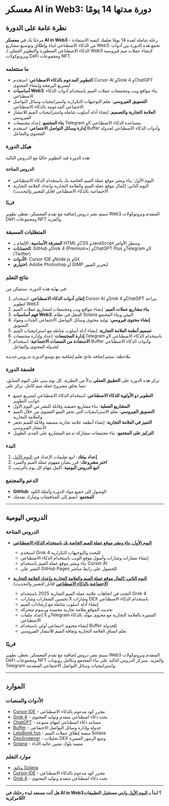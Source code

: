 # معسكر AI in Web3: دورة مدتها 14 يومًا

## نظرة عامة على الدورة

مرحبًا بك في **معسكر AI in Web3** - رحلة شاملة لمدة 14 يومًا تعلمك كيفية الاستفادة من الذكاء الاصطناعي لبناء وإطلاق وتوسيع مشاريع Web3. تجمع هذه الدورة بين أدوات الذكاء الاصطناعي المتطورة والتطوير العملي لـ Web3 لإنشاء عملات ميم فيروسية وبروتوكولات DeFi ومجموعات NFT.

### ما ستتعلمه

- **التطوير المدعوم بالذكاء الاصطناعي**: استخدم Cursor AI وGrok 4 وChatGPT لتسريع البرمجة وإنشاء المحتوى
- **أساسيات Web3**: بناء مواقع ويب ومجتمعات عملات الميم باستخدام أدوات الذكاء الاصطناعي
- **التسويق الفيروسي**: تعلم التوجيهات التكرارية واستراتيجيات وسائل التواصل الاجتماعي المدعومة بالذكاء الاصطناعي
- **العلامة التجارية والتصميم**: إنشاء أدلة أسلوب شاملة واستراتيجيات الميم للانتشار الفيروسي
- **بناء المجتمع**: إعداد مجتمعات Telegram وX بمساعدة الذكاء الاصطناعي
- **إدارة وسائل التواصل الاجتماعي**: استخدم Buffer وأدوات الذكاء الاصطناعي لجدولة المحتوى والتفاعل

### هيكل الدورة

هذه الدورة قيد التطوير حاليًا مع الدروس التالية:

#### **الدروس المتاحة**
- اليوم الأول: بناء ونشر موقع عملة الميم الخاصة بك باستخدام الذكاء الاصطناعي
- اليوم الثاني: إكمال موقع عملة الميم والعلامة التجارية وإعداد العلامة التجارية الاجتماعية بالذكاء الاصطناعي *(قابل للتغيير والتحديث)*

#### **قريبًا**
سيتم نشر دروس إضافية مع تقدم المعسكر، تغطي تطوير Web3 المتقدم وبروتوكولات DeFi ومجموعات NFT والمزيد.

### المتطلبات المسبقة

- **المعرفة الأساسية**: الإلمام بـ HTML وCSS وJavaScript وسطر الأوامر
- **الحسابات**: GitHub وGrok 4 (Premium+) وChatGPT Plus وTelegram وX (Twitter)
- **الأدوات**: Cursor IDE وNode.js وGit
- **اختياري**: Adobe Photoshop أو GIMP لتحرير الصور

### نتائج التعلم

في نهاية هذه الدورة، ستتمكن من:

1. **إتقان أدوات الذكاء الاصطناعي**: استخدام Cursor AI وGrok 4 وChatGPT ببراعة لتطوير Web3
2. **بناء مشاريع عملات الميم**: إنشاء مواقع ويب ومجتمعات لمشاريع عملات الميم
3. **فهم أساسيات Web3**: التنقل في نظام Solana البيئي وبناء المجتمع
4. **إنشاء محتوى فيروسي**: توليد محتوى وسائل التواصل الاجتماعي الجذاب ومواد التسويق
5. **تصميم أنظمة العلامة التجارية**: إنشاء أدلة أسلوب شاملة مع استراتيجيات الميم
6. **إدارة المجتمعات**: إعداد وإدارة مجتمعات Telegram وX باستخدام الذكاء الاصطناعي
7. **الاستفادة من المنصات الاجتماعية**: استخدام Buffer وأدوات الذكاء الاصطناعي لجدولة المحتوى والتفاعل

*ملاحظة: ستتم إضافة نتائج تعلم إضافية مع توسع الدورة بدروس جديدة*

### فلسفة الدورة

تركز هذه الدورة على **التطبيق العملي** بدلاً من النظرية. كل يوم يبني على اليوم السابق، مما يخلق مشروع عملة ميم كامل. نركز على:

- **التطوير ذو الأولوية للذكاء الاصطناعي**: استخدام الذكاء الاصطناعي لتسريع جميع جوانب التطوير
- **المشاريع العملية**: بناء مشاريع حقيقية وقابلة للنشر من اليوم الأول
- **التسويق الفيروسي**: تعلم الاستراتيجيات التي تحفز النمو العضوي من خلال الميم والعلامة التجارية
- **التميز في العلامة التجارية**: إنشاء أنظمة علامة تجارية متسقة وقابلة للميم تحفز الانتشار الفيروسي
- **التركيز على المجتمع**: بناء مجتمعات مشاركة تدعم المشاريع على المدى الطويل

### البدء

1. **إعداد بيئتك**: اتبع تعليمات الإعداد في [اليوم الأول](day-01.md)
2. **اختر مشروعك**: قرر بشأن مفهوم عملة الميم والسرد
3. **اتبع الدروس اليومية**: أكمل مهام كل يوم بالترتيب

### الدعم والمجتمع

- **GitHub**: الوصول إلى جميع مواد الدورة وأمثلة الكود
- **المجتمع**: انضم إلى المناقشات وشارك تقدمك

---

## الدروس اليومية

### الدروس المتاحة

- **[اليوم الأول: بناء ونشر موقع عملة الميم الخاصة بك باستخدام الذكاء الاصطناعي](day-01.md)**
  - استخدم Grok 4 للبحث والتوجيهات التكرارية
  - إنشاء شعارات وشارات وأصول موقع الويب باستخدام الذكاء الاصطناعي
  - بناء ونشر موقع عملة الميم باستخدام Cursor AI
  - النشر على GitHub Pages للحصول على رابط مباشر

- **[اليوم الثاني: إكمال موقع عملة الميم والعلامة التجارية وإعداد العلامة التجارية الاجتماعية بالذكاء الاصطناعي](day-02.md)** *(قابل للتغيير والتحديث)*
  - البحث في اتجاهات علامة عملة الميم التجارية 2025 باستخدام Grok 4
  - تحسين الشعارات وشارات X وشارات DEX باستخدام الذكاء الاصطناعي
  - إنشاء أدلة أسلوب شاملة مع إرشادات الميم
  - تحديث الموقع بعلامة تجارية محسنة ورسوم متحركة
  - إعداد ملفات X وTelegram المميزة بالعلامة التجارية مع محتوى مولّد بالذكاء الاصطناعي
  - إنشاء محتوى اجتماعي أولي باستخدام Buffer للجدولة
  - تعلم اتساق العلامة التجارية وثقافة الميم للانتشار الفيروسي

### قريبًا
سيتم نشر دروس إضافية مع تقدم المعسكر، تغطي تطوير Web3 المتقدم وبروتوكولات DeFi ومجموعات NFT والمزيد. ستركز الدروس التالية على بناء المجتمع وتكامل روبوتات Telegram واستراتيجيات وسائل التواصل الاجتماعي المتقدمة.

---

## الموارد

### الأدوات والمنصات
- [Cursor IDE](https://cursor.com/) - محرر كود مدعوم بالذكاء الاصطناعي
- [Grok 4](https://grok.com/) - بحث ذكاء اصطناعي متقدم وتوليد المحتوى
- [ChatGPT](https://chat.openai.com/) - مساعد ذكاء اصطناعي لمهام متنوعة
- [Buffer](https://buffer.com/) - جدولة وإدارة وسائل التواصل الاجتماعي
- [LetsBonk.fun](https://letsbonk.fun/) - منصة إطلاق عملات الميم Solana
- [DexScreener](https://dexscreener.com/) - تحليلات DEX وتتبع الرموز المميزة
- [Solana](https://solana.com/) - منصة بلوك تشين عالية الأداء

### موارد التعلم
- [وثائق Solana](https://docs.solana.com/)
- [Cursor IDE](https://cursor.com/) - محرر كود مدعوم بالذكاء الاصطناعي
- [Grok 4](https://grok.com/) - بحث ذكاء اصطناعي متقدم وتوليد المحتوى

---

**هل أنت مستعد لبدء رحلتك في AI in Web3؟ ابدأ بـ [اليوم الأول](day-01.md) وابني مستقبل التطبيقات اللامركزية!** 